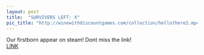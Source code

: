 ```yaml
---
layout: post
title:  "SURVIVERS LEFT: X"
pic_title: "http://winewithdiscountgames.com/collection/hellothere2.mp4"
---
```


Our firstborn appear on steam! Dont miss the link!<br>
<a class="superlink" href = "">LINK</a>

<!--more-->


